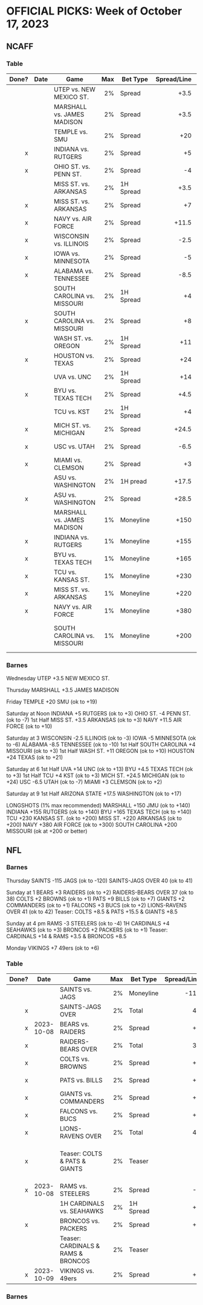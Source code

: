 # OFFICIAL PICKS: Week of October 17, 2023

## NCAFF

### Table

| Done? | Date | Game                        |  Max | Bet Type  | Spread/Line | Notes                |
| ----: | ---- | --------------------------- | ---: | --------- | ----------: | -------------------- |
|       |      | UTEP vs. NEW MEXICO ST.     |   2% | Spread    |        +3.5 |                      |
|       |      | MARSHALL vs. JAMES MADISON  |   2% | Spread    |        +3.5 |                      |
|       |      | TEMPLE vs. SMU              |   2% | Spread    |         +20 | ok to +19            |
|     x |      | INDIANA vs. RUTGERS         |   2% | Spread    |          +5 | ok to +3             |
|     x |      | OHIO ST. vs. PENN ST.       |   2% | Spread    |          -4 | ok to -7             |
|       |      | MISS ST. vs. ARKANSAS       |   2% | 1H Spread |        +3.5 | ok to 3              |
|     x |      | MISS ST. vs. ARKANSAS       |   2% | Spread    |          +7 | ok to -6             |
|     x |      | NAVY vs. AIR FORCE          |   2% | Spread    |       +11.5 | ok to +10            |
|     x |      | WISCONSIN vs. ILLINOIS      |   2% | Spread    |        -2.5 | ok to -3             |
|     x |      | IOWA vs. MINNESOTA          |   2% | Spread    |          -5 | ok to -6             |
|     x |      | ALABAMA vs. TENNESSEE       |   2% | Spread    |        -8.5 | ok to -10            |
|       |      | SOUTH CAROLINA vs. MISSOURI |   2% | 1H Spread |          +4 | ok to +3             |
|     x |      | SOUTH CAROLINA vs. MISSOURI |   2% | Spread    |          +8 | ok to +7             |
|       |      | WASH ST. vs. OREGON         |   2% | 1H Spread |         +11 | ok to +10            |
|     x |      | HOUSTON vs. TEXAS           |   2% | Spread    |         +24 | ok to +21            |
|       |      | UVA vs. UNC                 |   2% | 1H Spread |         +14 | ok to +13            |
|     x |      | BYU vs. TEXAS TECH          |   2% | Spread    |        +4.5 | ok to +3             |
|       |      | TCU vs. KST                 |   2% | 1H Spread |          +4 | ok to +3             |
|     x |      | MICH ST. vs. MICHIGAN       |   2% | Spread    |       +24.5 | ok to +24            |
|     x |      | USC vs. UTAH                |   2% | Spread    |        -6.5 | ok to -7             |
|     x |      | MIAMI vs. CLEMSON           |   2% | Spread    |          +3 | ok to +2             |
|       |      | ASU vs. WASHINGTON          |   2% | 1H pread  |       +17.5 | ok to +17            |
|     x |      | ASU vs. WASHINGTON          |   2% | Spread    |       +28.5 | ok to +28            |
|       |      | MARSHALL vs. JAMES MADISON  |   1% | Moneyline |        +150 | ok to +140           |
|     x |      | INDIANA vs. RUTGERS         |   1% | Moneyline |        +155 | ok to +140           |
|     x |      | BYU vs. TEXAS TECH          |   1% | Moneyline |        +165 | ok to +140           |
|     x |      | TCU vs. KANSAS ST.          |   1% | Moneyline |        +230 | ok to +200           |
|     x |      | MISS ST. vs. ARKANSAS       |   1% | Moneyline |        +220 | ok to +200           |
|     x |      | NAVY vs. AIR FORCE          |   1% | Moneyline |        +380 | ok to +300           |
|       |      | SOUTH CAROLINA vs. MISSOURI |   1% | Moneyline |        +200 | ok at +200 or better |

### Barnes

Wednesday
UTEP +3.5 NEW MEXICO ST.

Thursday
MARSHALL +3.5 JAMES MADISON

Friday
TEMPLE +20 SMU (ok to +19)

Saturday at Noon
INDIANA +5 RUTGERS (ok to +3)
OHIO ST. -4 PENN ST. (ok to -7)
1st Half MISS ST. +3.5 ARKANSAS (ok to +3)
NAVY +11.5 AIR FORCE (ok to +10)

Saturday at 3
WISCONSIN -2.5 ILLINOIS (ok to -3)
IOWA -5 MINNESOTA (ok to -6)
ALABAMA -8.5 TENNESSEE (ok to -10)
1st Half SOUTH CAROLINA +4 MISSOURI (ok to +3)
1st Half WASH ST. +11 OREGON (ok to +10)
HOUSTON +24 TEXAS (ok to +21)

Saturday at 6
1st Half UVA +14 UNC (ok to +13)
BYU +4.5 TEXAS TECH (ok to +3)
1st Half TCU +4 KST (ok to +3)
MICH ST. +24.5 MICHIGAN (ok to +24)
USC -6.5 UTAH (ok to -7)
MIAMI +3 CLEMSON (ok to +2)

Saturday at 9
1st Half ARIZONA STATE +17.5 WASHINGTON (ok to +17)

LONGSHOTS (1% max recommended)
MARSHALL +150 JMU (ok to +140)
INDIANA +155 RUTGERS (ok to +140)
BYU +165 TEXAS TECH (ok to +140)
TCU +230 KANSAS ST. (ok to +200)
MISS ST. +220 ARKANSAS (ok to +200)
NAVY +380 AIR FORCE (ok to +300)
SOUTH CAROLINA +200 MISSOURI (ok at +200 or better)

## NFL

### Barnes

Thursday
SAINTS -115 JAGS (ok to -120)
SAINTS-JAGS OVER 40 (ok to 41)

Sunday at 1
BEARS +3 RAIDERS (ok to +2)
RAIDERS-BEARS OVER 37 (ok to 38)
COLTS +2 BROWNS (ok to +1)
PATS +9 BILLS (ok to +7)
GIANTS +2 COMMANDERS (ok to +1)
FALCONS +3 BUCS (ok to +2)
LIONS-RAVENS OVER 41 (ok to 42)
Teaser: COLTS +8.5 & PATS +15.5 & GIANTS +8.5

Sunday at 4 pm
RAMS -3 STEELERS (ok to -4)
1H CARDINALS +4 SEAHAWKS (ok to +3)
BRONCOS +2 PACKERS (ok to +1)
Teaser: CARDINALS +14 & RAMS +3.5 & BRONCOS +8.5

Monday
VIKINGS +7 49ers (ok to +6)

### Table

| Done? | Date       | Game                               |  Max | Bet Type  | Spread/Line | Notes               |
| ----: | ---------- | ---------------------------------- | ---: | --------- | ----------: | ------------------- |
|       |            | SAINTS vs. JAGS                    |   2% | Moneyline |        -115 | ok to -120          |
|     x |            | SAINTS-JAGS OVER                   |   2% | Total     |          40 | ok to 41            |
|     x | 2023-10-08 | BEARS vs. RAIDERS                  |   2% | Spread    |          +3 | ok to +2            |
|     x |            | RAIDERS-BEARS OVER                 |   2% | Total     |          37 | ok to 38            |
|     x |            | COLTS vs. BROWNS                   |   2% | Spread    |          +2 | ok to +1            |
|     x |            | PATS vs. BILLS                     |   2% | Spread    |          +9 | ok to +7            |
|     x |            | GIANTS vs. COMMANDERS              |   2% | Spread    |          +2 | ok to +1            |
|     x |            | FALCONS vs. BUCS                   |   2% | Spread    |          +3 | ok to +2            |
|     x |            | LIONS-RAVENS OVER                  |   2% | Total     |          41 | ok to 42            |
|     x |            | Teaser: COLTS & PATS & GIANTS      |   2% | Teaser    |             | +8.5 & +15.5 & +8.5 |
|     x | 2023-10-08 | RAMS vs. STEELERS                  |   2% | Spread    |          -3 | ok to -4            |
|       |            | 1H CARDINALS vs. SEAHAWKS          |   2% | 1H Spread |          +4 | ok to +3            |
|     x |            | BRONCOS vs. PACKERS                |   2% | Spread    |          +2 | ok to +1            |
|       |            | Teaser: CARDINALS & RAMS & BRONCOS |   2% | Teaser    |             | +14 & +3.5 & +8.5   |
|     x | 2023-10-09 | VIKINGS vs. 49ers                  |   2% | Spread    |          +7 | ok to +6            |


### Barnes